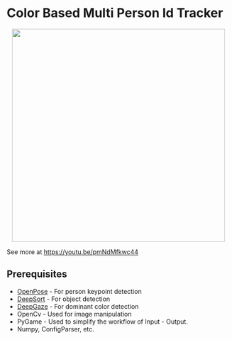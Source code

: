 # Color Based Multi Person Id Tracker

<p align="center">
    <img src="https://j.gifs.com/91zKxB.gif", width="480">
</p>

See more at https://youtu.be/pmNdMfkwc44

## Prerequisites
* [OpenPose](https://github.com/CMU-Perceptual-Computing-Lab/openpose) - For person keypoint detection
* [DeepSort]() - For object detection
* [DeepGaze]() - For dominant color detection
* OpenCv - Used for image manipulation
* PyGame - Used to simplify the workflow of Input - Output.
* Numpy, ConfigParser, etc.

